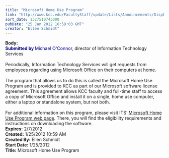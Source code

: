 ```yaml
---
title: "Microsoft Home Use Program"
link: "http://www.kcc.edu/FacultyStaff/update/Lists/Announcements/DispForm.aspx?ID=591"
sort_date: 1327510743000
pubDate: "25 Jan 2012 16:59:03 GMT"
creator: "Ellen Schmidt"
---
```


<div><b>Body:</b> <div class=ExternalClassACF62EBF80DE475BB663C2EE4C775E17><div><font color="#000080"><strong>Submitted by </strong>Michael O'Connor</font>, director of Information Technology Services</div>
<div> </div>
<div>Periodically, Information Technology Services will get requests from employees regarding using Microsoft Office on their computers at home.</div>
<div> </div>
<div>The program that allows us to do this is called the Microsoft Home Use Program and is provided to KCC as part of our Microsoft software license agreement. This agreement allows KCC faculty and full-time staff to access a copy of Microsoft Office and install it on a single, home use computer, either a laptop or standalone system, but not both.</div>
<div> </div>
<div>For additional information on this program, please visit ITS’ <a href="/students/helpful/it/staff/Pages/mshup.aspx">Microsoft Home Use Program web page</a>. There, you will find the eligibility requirements and instructions on downloading the software.<br></div></div></div>
<div><b>Expires:</b> 2/7/2012</div>
<div><b>Created:</b> 1/25/2012 10:59 AM</div>
<div><b>Created By:</b> Ellen Schmidt</div>
<div><b>Start Date:</b> 1/25/2012</div>
<div><b>Title:</b> Microsoft Home Use Program</div>
